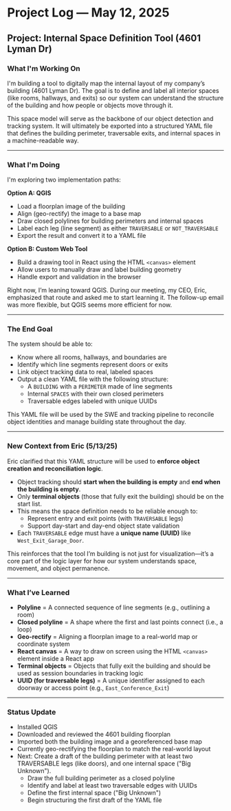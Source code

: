 # Project Log — May 12, 2025

## Project: Internal Space Definition Tool (4601 Lyman Dr)

### What I'm Working On

I'm building a tool to digitally map the internal layout of my company’s building (4601 Lyman Dr). The goal is to define and label all interior spaces (like rooms, hallways, and exits) so our system can understand the structure of the building and how people or objects move through it.

This space model will serve as the backbone of our object detection and tracking system. It will ultimately be exported into a structured YAML file that defines the building perimeter, traversable exits, and internal spaces in a machine-readable way.

---

### What I'm Doing

I'm exploring two implementation paths:

**Option A: QGIS**
- Load a floorplan image of the building
- Align (geo-rectify) the image to a base map
- Draw closed polylines for building perimeters and internal spaces
- Label each leg (line segment) as either `TRAVERSABLE` or `NOT_TRAVERSABLE`
- Export the result and convert it to a YAML file

**Option B: Custom Web Tool**
- Build a drawing tool in React using the HTML `<canvas>` element
- Allow users to manually draw and label building geometry
- Handle export and validation in the browser

Right now, I’m leaning toward QGIS. During our meeting, my CEO, Eric, emphasized that route and asked me to start learning it. The follow-up email was more flexible, but QGIS seems more efficient for now.

---

### The End Goal

The system should be able to:
- Know where all rooms, hallways, and boundaries are
- Identify which line segments represent doors or exits
- Link object tracking data to real, labeled spaces
- Output a clean YAML file with the following structure:
  - A `BUILDING` with a `PERIMETER` made of line segments
  - Internal `SPACES` with their own closed perimeters
  - Traversable edges labeled with unique UUIDs

This YAML file will be used by the SWE and tracking pipeline to reconcile object identities and manage building state throughout the day.

---

### New Context from Eric (5/13/25)

Eric clarified that this YAML structure will be used to **enforce object creation and reconciliation logic**.

- Object tracking should **start when the building is empty** and **end when the building is empty**.
- Only **terminal objects** (those that fully exit the building) should be on the start list.
- This means the space definition needs to be reliable enough to:
  - Represent entry and exit points (with `TRAVERSABLE` legs)
  - Support day-start and day-end object state validation
- Each `TRAVERSABLE` edge must have a **unique name (UUID)** like `West_Exit_Garage_Door`.

This reinforces that the tool I’m building is not just for visualization—it’s a core part of the logic layer for how our system understands space, movement, and object permanence.

---

### What I’ve Learned

- **Polyline** = A connected sequence of line segments (e.g., outlining a room)
- **Closed polyline** = A shape where the first and last points connect (i.e., a loop)
- **Geo-rectify** = Aligning a floorplan image to a real-world map or coordinate system
- **React canvas** = A way to draw on screen using the HTML `<canvas>` element inside a React app
- **Terminal objects** = Objects that fully exit the building and should be used as session boundaries in tracking logic
- **UUID (for traversable legs)** = A unique identifier assigned to each doorway or access point (e.g., `East_Conference_Exit`)

---

### Status Update

- Installed QGIS
- Downloaded and reviewed the 4601 building floorplan
- Imported both the building image and a georeferenced base map
- Currently geo-rectifying the floorplan to match the real-world layout
- Next:
Create a draft of the building perimeter with at least two TRAVERSABLE legs (like doors), and one internal space ("Big Unknown").
  - Draw the full building perimeter as a closed polyline
  - Identify and label at least two traversable edges with UUIDs
  - Define the first internal space ("Big Unknown")
  - Begin structuring the first draft of the YAML file

